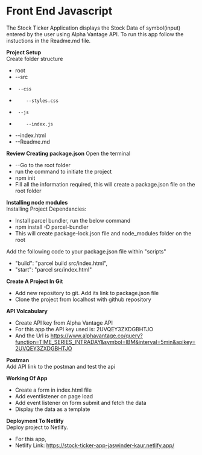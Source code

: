 # Front End Javascript 

The Stock Ticker Application displays the Stock Data of symbol(input) entered by the user using Alpha Vantage API. 
To run this app follow the instuctions in the Readme.md file.

__Project Setup__  
Create folder structure
-  root
-   --src
-      --css
-         --styles.css
-      --js
-         --index.js
-  --index.html
-  --Readme.md 

__Review Creating package.json__ 
Open the terminal
- --Go to the root folder
- run the command to initiate the project
- npm init
- Fill all the information required, this will create a package.json file on the root folder

__Installing node modules__  
Installing Project Dependancies: 
  -  Install parcel bundler, run the below command
  -  npm install -D parcel-bundler
  -  This will create package-lock.json file and node_modules folder on the root

Add the following code to your package.json file within "scripts"
  -  "build": "parcel build src/index.html",
  -  "start": "parcel src/index.html"

__Create A Project In Git__  
- Add new repository to git. Add its link to package.json file
- Clone the project from localhost with github repository

__API Volcabulary__
- Create API key from Alpha Vantage API
- For this app the API  key used is: 2UVQEY3ZXDGBHTJO 
- And the Url is https://www.alphavantage.co/query?function=TIME_SERIES_INTRADAY&symbol=IBM&interval=5min&apikey=2UVQEY3ZXDGBHTJO

__Postman__  
Add API link to the postman and test the api

__Working Of App__
- Create a form in index.html file
- Add eventlistener on page load
- Add event listener on form submit and fetch the data 
- Display the data as a template

__Deployment To Netlify__  
Deploy project to Netlify. 
- For this app, 
- Netlify Link: https://stock-ticker-app-jaswinder-kaur.netlify.app/